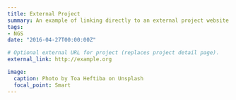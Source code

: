 ```yaml
---
title: External Project
summary: An example of linking directly to an external project website using `external_link`.
tags:
- NGS
date: "2016-04-27T00:00:00Z"

# Optional external URL for project (replaces project detail page).
external_link: http://example.org

image:
  caption: Photo by Toa Heftiba on Unsplash
  focal_point: Smart
---
```


